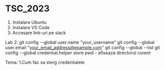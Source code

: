 # TSC_2023

1. Instalare Ubuntu 
2. Instalare VS Code
3. Accesare link-uri pe slack
 
 Lab 2:
 git config --global user.name "your_username"
 git config --global user.email "your_email_address@example.com"
 git config --global --list
 git config --global credential.helper store 
 pwd - afiseaza directorul curent
 
 Tema:
 1.Cum fac sa sterg credentialele